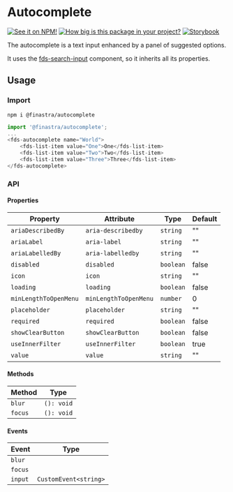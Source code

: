 # Autocomplete
[![See it on NPM!](https://img.shields.io/npm/v/@finastra/autocomplete?style=for-the-badge)](https://www.npmjs.com/package/@finastra/autocomplete)
[![How big is this package in your project?](https://img.shields.io/bundlephobia/minzip/@finastra/autocomplete?style=for-the-badge)](https://bundlephobia.com/result?p=@finastra/autocomplete)
[![Storybook](https://shields.io/badge/-Play%20with%20this%20web%20component-2a0481?logo=storybook&style=for-the-badge)](https://finastra.github.io/finastra-design-system/?path=/story/forms-autocomplete--default)

The autocomplete is a text input enhanced by a panel of suggested options.

It uses the [fds-search-input](https://finastra.github.io/finastra-design-system/?path=/story/forms-search-input--custom-icon) component, so it inherits all its properties.

## Usage

### Import

```
npm i @finastra/autocomplete
```

```ts
import '@finastra/autocomplete';
...
<fds-autocomplete name="World">
    <fds-list-item value="One">One</fds-list-item>
    <fds-list-item value="Two">Two</fds-list-item>
    <fds-list-item value="Three">Three</fds-list-item>
</fds-autocomplete>
```


### API
<!-- DOC -->
#### Properties

| Property              | Attribute             | Type      | Default |
|-----------------------|-----------------------|-----------|---------|
| `ariaDescribedBy`     | `aria-describedby`    | `string`  | ""      |
| `ariaLabel`           | `aria-label`          | `string`  | ""      |
| `ariaLabelledBy`      | `aria-labelledby`     | `string`  | ""      |
| `disabled`            | `disabled`            | `boolean` | false   |
| `icon`                | `icon`                | `string`  | ""      |
| `loading`             | `loading`             | `boolean` | false   |
| `minLengthToOpenMenu` | `minLengthToOpenMenu` | `number`  | 0       |
| `placeholder`         | `placeholder`         | `string`  | ""      |
| `required`            | `required`            | `boolean` | false   |
| `showClearButton`     | `showClearButton`     | `boolean` | false   |
| `useInnerFilter`      | `useInnerFilter`      | `boolean` | true    |
| `value`               | `value`               | `string`  | ""      |

#### Methods

| Method  | Type       |
|---------|------------|
| `blur`  | `(): void` |
| `focus` | `(): void` |

#### Events

| Event   | Type                  |
|---------|-----------------------|
| `blur`  |                       |
| `focus` |                       |
| `input` | `CustomEvent<string>` |
<!-- /DOC -->